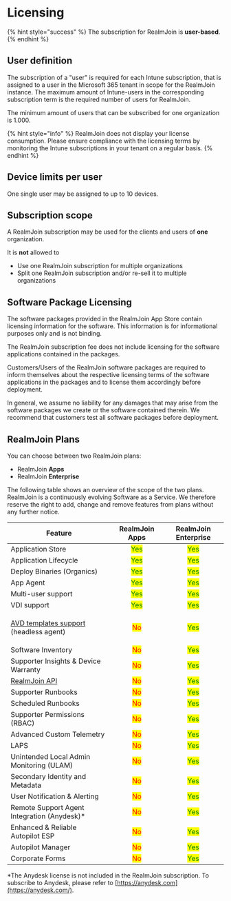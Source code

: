 # Licensing

{% hint style="success" %}
The subscription for RealmJoin is **user-based**.
{% endhint %}

## User definition

The subscription of a "user" is required for each Intune subscription, that is assigned to a user in the Microsoft 365 tenant in scope for the RealmJoin instance. The maximum amount of Intune-users in the corresponding subscription term is the required number of users for RealmJoin.

The minimum amount of users that can be subscribed for one organization is 1.000.

{% hint style="info" %}
RealmJoin does not display your license consumption. Please ensure compliance with the licensing terms by monitoring the Intune subscriptions in your tenant on a regular basis.
{% endhint %}

## Device limits per user

One single user may be assigned to up to 10 devices.

## Subscription scope

A RealmJoin subscription may be used for the clients and users of **one** organization.&#x20;

It is **not** allowed to&#x20;

* Use one RealmJoin subscription for multiple organizations
* Split one RealmJoin subscription and/or re-sell it to multiple organizations

## Software Package Licensing

The software packages provided in the RealmJoin App Store contain licensing information for the software. This information is for informational purposes only and is not binding.&#x20;

The RealmJoin subscription fee does not include licensing for the software applications contained in the packages.

Customers/Users of the RealmJoin software packages are required to inform themselves about the respective licensing terms of the software applications in the packages and to license them accordingly before deployment.

In general, we assume no liability for any damages that may arise from the software packages we create or the software contained therein. We recommend that customers test all software packages before deployment.

## RealmJoin Plans

You can choose between two RealmJoin plans:

* RealmJoin **Apps**
* RealmJoin **Enterprise**

The following table shows an overview of the scope of the two plans. RealmJoin is a continuously evolving Software as a Service. We therefore reserve the right to add, change and remove features from plans without any further notice.

| Feature                                                                                           |             RealmJoin Apps            |          RealmJoin Enterprise         |
| ------------------------------------------------------------------------------------------------- | :-----------------------------------: | :-----------------------------------: |
| Application Store                                                                                 | <mark style="color:green;">Yes</mark> | <mark style="color:green;">Yes</mark> |
| Application Lifecycle                                                                             | <mark style="color:green;">Yes</mark> | <mark style="color:green;">Yes</mark> |
| Deploy Binaries (Organics)                                                                        | <mark style="color:green;">Yes</mark> | <mark style="color:green;">Yes</mark> |
| App Agent                                                                                         | <mark style="color:green;">Yes</mark> | <mark style="color:green;">Yes</mark> |
| Multi-user support                                                                                | <mark style="color:green;">Yes</mark> | <mark style="color:green;">Yes</mark> |
| VDI support                                                                                       | <mark style="color:green;">Yes</mark> | <mark style="color:green;">Yes</mark> |
| <p><a href="../app-management/avd-templates.md">AVD templates support</a><br>(headless agent)</p> |   <mark style="color:red;">No</mark>  | <mark style="color:green;">Yes</mark> |
| Software Inventory                                                                                |   <mark style="color:red;">No</mark>  | <mark style="color:green;">Yes</mark> |
| Supporter Insights & Device Warranty                                                              |   <mark style="color:red;">No</mark>  | <mark style="color:green;">Yes</mark> |
| [RealmJoin API](../dev-reference/realmjoin-api/)                                                  |   <mark style="color:red;">No</mark>  | <mark style="color:green;">Yes</mark> |
| Supporter Runbooks                                                                                |   <mark style="color:red;">No</mark>  | <mark style="color:green;">Yes</mark> |
| Scheduled Runbooks                                                                                |   <mark style="color:red;">No</mark>  | <mark style="color:green;">Yes</mark> |
| Supporter Permissions (RBAC)                                                                      |   <mark style="color:red;">No</mark>  | <mark style="color:green;">Yes</mark> |
| Advanced Custom Telemetry                                                                         |   <mark style="color:red;">No</mark>  | <mark style="color:green;">Yes</mark> |
| LAPS                                                                                              |   <mark style="color:red;">No</mark>  | <mark style="color:green;">Yes</mark> |
| Unintended Local Admin Monitoring (ULAM)                                                          |   <mark style="color:red;">No</mark>  | <mark style="color:green;">Yes</mark> |
| Secondary Identity and Metadata                                                                   |   <mark style="color:red;">No</mark>  | <mark style="color:green;">Yes</mark> |
| User Notification & Alerting                                                                      |   <mark style="color:red;">No</mark>  | <mark style="color:green;">Yes</mark> |
| Remote Support Agent Integration (Anydesk)\*                                                      |   <mark style="color:red;">No</mark>  | <mark style="color:green;">Yes</mark> |
| Enhanced & Reliable Autopilot ESP                                                                 |   <mark style="color:red;">No</mark>  | <mark style="color:green;">Yes</mark> |
| Autopilot Manager                                                                                 |   <mark style="color:red;">No</mark>  | <mark style="color:green;">Yes</mark> |
| Corporate Forms                                                                                   |   <mark style="color:red;">No</mark>  | <mark style="color:green;">Yes</mark> |

\*The Anydesk license is not included in the RealmJoin subscription. To subscribe to Anydesk, please refer to [https://anydesk.com](https://anydesk.com/).
